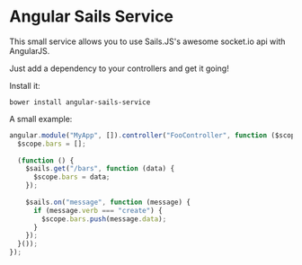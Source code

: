 Angular Sails Service
=====================

This small service allows you to use Sails.JS's awesome socket.io api with AngularJS.

Just add a dependency to your controllers and get it going!

Install it:

```shell
bower install angular-sails-service
```

A small example:

```javascript
angular.module("MyApp", []).controller("FooController", function ($scope, $sails) {
  $scope.bars = [];
  
  (function () {
    $sails.get("/bars", function (data) {
      $scope.bars = data;
    });
    
    $sails.on("message", function (message) {
      if (message.verb === "create") {
        $scope.bars.push(message.data);
      }
    });
  }());
});
```
